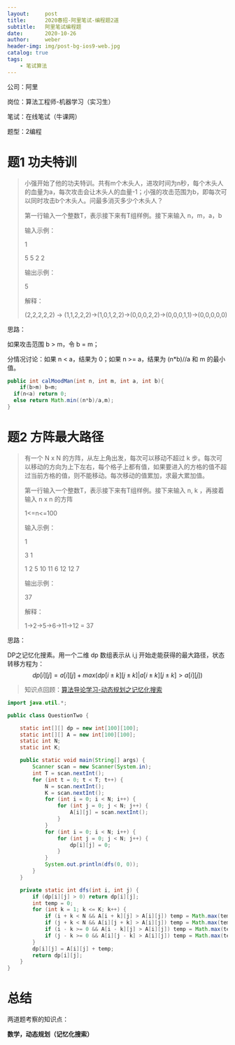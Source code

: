 ```yaml
---
layout:     post
title:      2020春招-阿里笔试-编程题2道
subtitle:   阿里笔试编程题
date:       2020-10-26
author:     weber
header-img: img/post-bg-ios9-web.jpg
catalog: true
tags:
    - 笔试算法
---
```


公司：阿里

岗位：算法工程师-机器学习（实习生）

笔试：在线笔试（牛课网）

题型：2编程

# 题1 功夫特训

>小强开始了他的功夫特训。共有m个木头人，进攻时间为n秒，每个木头人的血量为a，每次攻击会让木头人的血量-1；小强的攻击范围为b，即每次可以同时攻击b个木头人。问最多消灭多少个木头人？
>
>第一行输入一个整数T，表示接下来有T组样例。接下来输入 n，m，a，b
>
>输入示例：
>
>1
>
>5 5 2 2
>
>输出示例：
>
>5
>
>解释：
>
>(2,2,2,2,2) -> (1,1,2,2,2)->(1,0,1,2,2)->(0,0,0,2,2)->(0,0,0,1,1)->(0,0,0,0,0)

思路：

如果攻击范围 b > m，令 b = m；

分情况讨论：如果 n < a，结果为 0；如果 n >= a，结果为 (n\*b)//a 和 m 的最小值。

```java
public int calMoodMan(int n, int m, int a, int b){
	if(b>m) b=m;
  if(n<a) return 0;
  else return Math.min((n*b)/a,m);
}
```

# 题2 方阵最大路径

> 有一个 N x N 的方阵，从左上角出发，每次可以移动不超过 k 步。每次可以移动的方向为上下左右，每个格子上都有值，如果要进入的方格的值不超过当前方格的值，则不能移动。每次移动的值累加，求最大累加值。
>
> 第一行输入一个整数T，表示接下来有T组样例。接下来输入 n, k ，再接着输入 n x n 的方阵
>
> 1<=n<=100
>
> 输入示例：
>
> 1
>
> 3 1
>
> 1 2 5
> 10 11 6
> 12 12 7
>
> 输出示例：
>
> 37
>
> 解释：
>
> 1->2->5->6->11->12 = 37

思路：

DP之记忆化搜素。用一个二维 dp 数组表示从 i,j 开始走能获得的最大路径，状态转移方程为：
$$
dp[i][j] = a[i][j] + max(dp[i \pm k][j \pm k] \Big| a[i \pm k][j \pm k]>a[i][j])
$$

> 知识点回顾：[算法导论学习-动态规划之记忆化搜索](https://www.cnblogs.com/fu11211129/p/4276213.html)

```java
import java.util.*;

public class QuestionTwo {

    static int[][] dp = new int[100][100];
    static int[][] A = new int[100][100];
    static int N;
    static int K;

    public static void main(String[] args) {
        Scanner scan = new Scanner(System.in);
        int T = scan.nextInt();
        for (int t = 0; t < T; t++) {
            N = scan.nextInt();
            K = scan.nextInt();
            for (int i = 0; i < N; i++) {
                for (int j = 0; j < N; j++) {
                    A[i][j] = scan.nextInt();
                }
            }
            for (int i = 0; i < N; i++) {
                for (int j = 0; j < N; j++) {
                    dp[i][j] = 0;
                }
            }
            System.out.println(dfs(0, 0));
        }
    }

    private static int dfs(int i, int j) {
        if (dp[i][j] > 0) return dp[i][j];
        int temp = 0;
        for (int k = 1; k <= K; k++) {
            if (i + k < N && A[i + k][j] > A[i][j]) temp = Math.max(temp, dfs(i + k, j));
            if (j + k < N && A[i][j + k] > A[i][j]) temp = Math.max(temp, dfs(i, j + k));
            if (i - k >= 0 && A[i - k][j] > A[i][j]) temp = Math.max(temp, dfs(i - k, j));
            if (j - k >= 0 && A[i][j - k] > A[i][j]) temp = Math.max(temp, dfs(i, j - k));
        }
        dp[i][j] = A[i][j] + temp;
        return dp[i][j];
    }
}
```

# 总结

两道题考察的知识点：

**数学，动态规划（记忆化搜索）**

